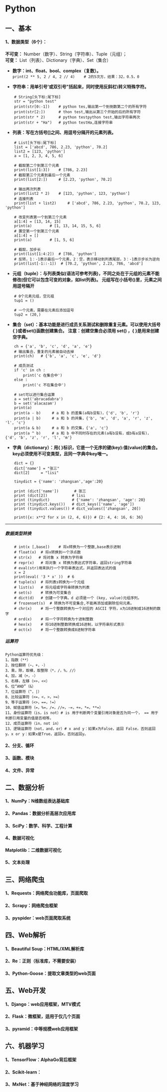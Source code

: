 # Python
## 一、基本
#### 1、数据类型（6个）：
**不可变：** Number（数字）、String（字符串）、Tuple（元组）；  
**可变：** List（列表）、Dictionary（字典）、Set（集合）

- **数字：int、float、bool、complex（复数）。**  
    `print(2 ** 5, 2 / 4, 2 // 4)    # 2的5次方，结果：32，0.5，0`

- **字符串：用单引号'或双引号"括起来，同时使用反斜杠\转义特殊字符。**
```
    # String[头下标:尾下标]
    str = "python test"
    print(str[0:-1])    # python tes,输出第一个到倒数第二个的所有字符
    print(str[2:])      # thon test,输出从第三个开始的后的所有字符
    print(str * 2)      # python testpython test,输出字符串两次
    print(str + "Ha")   # python testHa,连接字符串
```

- **列表：写在方括号[]之间、用逗号分隔开的元素列表。**
```
    # List[头下标:尾下标]
    list = ['abcd', 786, 2.23, 'python', 70.2]
    list2 = [123, 'python']
    a = [1, 2, 3, 4, 5, 6]

    # 截取第二个到第三个元素
    print(list[1:3])    # [786, 2.23]
    # 截取第三个元素到最后一个元素
    print(list[2:])     # [2.23, 'python', 70.2]

    # 输出两次列表
    print(list2 * 2)    # [123, 'python', 123, 'python']
    # 连接列表
    print(list + list2)     # ['abcd', 786, 2.23, 'python', 70.2, 123, 'python']

    # 改变列表第一个到第三个元素
    a[1:4] = [13, 14, 15]
    print(a)        # [1, 13, 14, 15, 5, 6]
    # 置空第一个到第三个元素
    a[1:4] = []
    print(a)        # [1, 5, 6]

    # 截取，加步长
    print(list[1:4:2])  # [786, 'python']
    # 反转，1：-1表示最后一个元素，2：空，表示移动到列表尾部，3：-1表示步长为逆向
    print(list[-1::-1])  # [70.2, 'python', 2.23, 786, 'abcd']
```

- **元组（tuple）：与列表类似(语法可参考列表)，不同之处在于元组的元素不能修改(但它可以包含可变的对象，如list列表)。**
**元组写在小括号()里，元素之间用逗号隔开**
```
    # 0个元素元组，空元祖
    tup1 = ()

    # 一个元素，需要在元素后添加逗号
    tup2 = (20,) 
```

- **集合（set）：基本功能是进行成员关系测试和删除重复元素。可以使用大括号{ }或者set()函数创建集合。**
**注意：创建空集合必须用 set() ，{ }是用来创建空字典。**
```
    ch = {'a', 'b', 'c', 'd', 'a', 'e'}
    # 输出集合，重复的元素被自动去掉
    print(ch)   # {'b', 'a', 'c', 'e', 'd'}

    # 成员测试
    if 'c' in ch :
        print('c 在集合中')
    else :
        print('c 不在集合中')

    # set可以进行集合运算
    a = set('abracadabra')
    b = set('alacazam')
    print(a)
    print(a - b)     # a 和 b 的差集(a有b没有)，{'d', 'b', 'r'}
    print(a | b)     # a 和 b 的并集，{'b', 'm', 'd', 'a', 'r', 'z', 'l', 'c'}
    print(a & b)     # a 和 b 的交集，{'a', 'c'}
    print(a ^ b)     # a 和 b 中不同时存在的元素(a有b没有，或b有a没有)，{'d', 'b', 'z', 'r', 'l', 'm'}
```

- **字典（dictionary）：用{ }标识，它是一个无序的键(key):值(value)的集合。**
**key必须使用不可变类型，且同一字典中key唯一。**
```
    dict = {}
    dict['name'] = "张三"
    dict[2]     = "lisi"
     
    tinydict = {'name': 'zhangsan','age':20}
     
    print (dict['name'])       # 张三
    print (dict[2])           # lisi
    print (tinydict)          # {'name': 'zhangsan', 'age': 20}
    print (tinydict.keys())   # dict_keys(['name', 'age'])
    print (tinydict.values()) # dict_values(['zhangsan', 20])

    print({x: x**2 for x in (2, 4, 6)}) # {2: 4, 4: 16, 6: 36}
```
-----------------------------------------------
##### 数据类型转换
```
    # int(x [,base])    # 将x转换为一个整数,base表示进制
    # float(x)  # 将x转换到一个浮点数
    # str(x)   # 将对象 x 转换为字符串
    # repr(x)   # 将对象 x 转换为表达式字符串，返回string字符串
    # eval(str)用来执行一个字符串表达式，并返回表达式的值
    x = 2
    print(eval( '3 * x' ))  # 6
    # tuple(s)  # 将列表s转换为一个元组
    # list(s)   # 将元组或字符串转换为列表
    # set(s)    # 转换为可变集合
    # dict(d)   # 创建一个字典。d 必须是一个 (key, value)元组序列。
    # frozenset(s)  # 转换为不可变集合,不能再添加或删除任何元素。
    # chr(x)    # 将一个整数转换为一个对应的 ASCII 字符，x为10进制或16进制的数字
    # ord(x)    # 将一个字符转换为十进制整数
    # hex(x)    # 将10进制整数转换成16进制，以字符串形式表示
    # oct(x)    # 将一个整数转换成8进制字符串
```

##### 运算符
```
Python运算符优先级：
1、指数（**）
2、按位翻转（~，+，-）
3、乘，除，取模，取整除（*，/，%，//）
4、加，减（+，-）
5、右移，左移（>>，<<）
6、位“AND”（&）
7、位运算符（^，|）
8、比较运算符（<=，<，>，>=）
9、等于运算符（<>，==，!=）
10、赋值运算符（=，%=，/=，//=，-=，+=，*=，**=）
11、身份运算符（is，is not）# is 用于判断两个变量引用对象是否为同一个， == 用于判断引用变量的值是否相等。
12、成员运算符（in，not in）
13、逻辑运算符（not，and，or）# x and y：如果x为False，返回 False，否则返回 y。x or y：如果x是True，返回x，否则返回y。
```

#### 2、分支、循环

#### 3、函数、模块

#### 4、文件、异常

## 二、数据分析
#### 1、NumPy：N维数组表达基础库

#### 2、Pandas：数据分析高层次应用库

#### 3、SciPy：数学、科学、工程计算

#### 4、数据可视化
**Matplotlib：二维数据可视化**

#### 5、文本处理

## 三、网络爬虫
#### 1、Requests：网络爬虫功能库，页面爬取

#### 2、Scrapy：网络爬虫框架

#### 3、pyspider：web页面爬取系统

## 四、Web解析
#### 1、Beautiful Soup：HTML/XML解析库

#### 2、Re：正则（标准库，不需要安装）

#### 3、Python-Goose：提取文章类型的web页面

## 五、Web开发
#### 1、Django：web应用框架，MTV模式

#### 2、Flask：微框架，适用于仅几个页面

#### 3、pyramid：中等规模web应用框架

## 六、机器学习
#### 1、TensorFlow：AlphaGo背后框架

#### 2、Scikit-learn：

#### 3、MxNet：基于神经网络的深度学习

